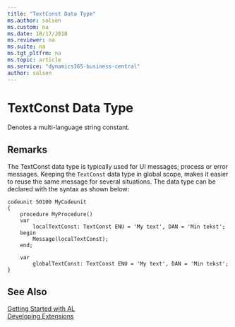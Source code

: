 ```yaml
---
title: "TextConst Data Type"
ms.author: solsen
ms.custom: na
ms.date: 10/17/2018
ms.reviewer: na
ms.suite: na
ms.tgt_pltfrm: na
ms.topic: article
ms.service: "dynamics365-business-central"
author: solsen
---
```

[//]: # (START>DO_NOT_EDIT)
[//]: # (IMPORTANT:Do not edit any of the content between here and the END>DO_NOT_EDIT.)
[//]: # (Any modifications should be made in the .xml files in the ModernDev repo.)
# TextConst Data Type
Denotes a multi-language string constant.



[//]: # (IMPORTANT: END>DO_NOT_EDIT)

## Remarks
The TextConst data type is typically used for UI messages; process or error messages. Keeping the `TextConst` data type in global scope, makes it easier to reuse the same message for several situations. The data type can be declared with the syntax as shown below:

```
codeunit 50100 MyCodeunit
{
    procedure MyProcedure()
    var
        localTextConst: TextConst ENU = 'My text', DAN = 'Min tekst';
    begin
        Message(localTextConst);
    end;

    var
        globalTextConst: TextConst ENU = 'My text', DAN = 'Min tekst';
}

```

## See Also  
[Getting Started with AL](../../devenv-get-started.md)  
[Developing Extensions](../../devenv-dev-overview.md)  